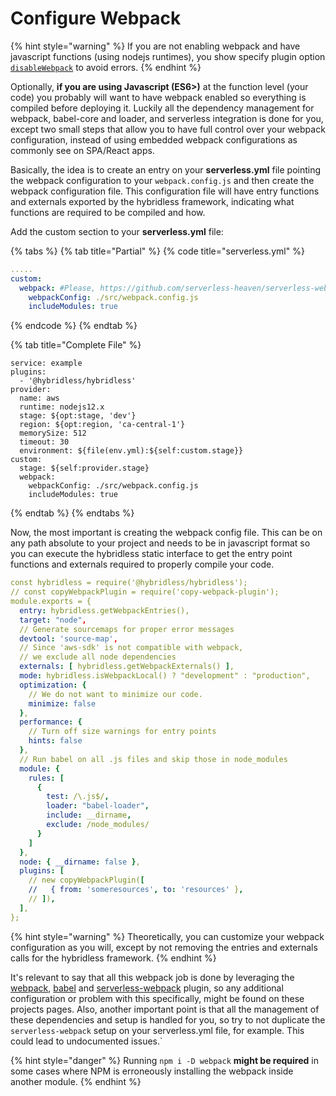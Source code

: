 # Configure Webpack

{% hint style="warning" %}
If you are not enabling webpack and have javascript functions \(using nodejs runtimes\), you show specify plugin option [`disableWebpack`](../api-reference/plugin-reference.md) to avoid errors.
{% endhint %}

Optionally, **if you are using Javascript \(ES6&gt;\)** at the function level \(your code\) you probably will want to have webpack enabled so everything is compiled before deploying it. Luckily all the dependency management for webpack, babel-core and loader, and serverless integration is done for you, except two small steps that allow you to have full control over your webpack configuration, instead of using embedded webpack configurations as commonly see on SPA/React apps.

Basically, the idea is to create an entry on your **serverless.yml** file pointing the webpack configuration to your `webpack.config.js` and then create the webpack configuration file. This configuration file will have entry functions and externals exported by the hybridless framework, indicating what functions are required to be compiled and how.

Add the custom section to your **serverless.yml** file:

{% tabs %}
{% tab title="Partial" %}
{% code title="serverless.yml" %}
```yaml
.....
custom:
  webpack: #Please, https://github.com/serverless-heaven/serverless-webpack#configure for more webpack options
    webpackConfig: ./src/webpack.config.js
    includeModules: true
```
{% endcode %}
{% endtab %}

{% tab title="Complete File" %}
```
service: example
plugins:
  - '@hybridless/hybridless'
provider:
  name: aws
  runtime: nodejs12.x
  stage: ${opt:stage, 'dev'}
  region: ${opt:region, 'ca-central-1'}
  memorySize: 512
  timeout: 30
  environment: ${file(env.yml):${self:custom.stage}}
custom:
  stage: ${self:provider.stage}
  webpack:
    webpackConfig: ./src/webpack.config.js
    includeModules: true
```
{% endtab %}
{% endtabs %}

Now, the most important is creating the webpack config file. This can be on any path absolute to your project and needs to be in javascript format so you can execute the hybridless static interface to get the entry point functions and externals required to properly compile your code.

```yaml
const hybridless = require('@hybridless/hybridless');
// const copyWebpackPlugin = require('copy-webpack-plugin');
module.exports = {
  entry: hybridless.getWebpackEntries(),
  target: "node",
  // Generate sourcemaps for proper error messages
  devtool: 'source-map',
  // Since 'aws-sdk' is not compatible with webpack,
  // we exclude all node dependencies
  externals: [ hybridless.getWebpackExternals() ],
  mode: hybridless.isWebpackLocal() ? "development" : "production",
  optimization: {
    // We do not want to minimize our code.
    minimize: false
  },
  performance: {
    // Turn off size warnings for entry points
    hints: false
  },
  // Run babel on all .js files and skip those in node_modules
  module: {
    rules: [
      {
        test: /\.js$/,
        loader: "babel-loader",
        include: __dirname,
        exclude: /node_modules/
      }
    ]
  },
  node: { __dirname: false },
  plugins: [
    // new copyWebpackPlugin([
    //   { from: 'someresources', to: 'resources' },
    // ]),
  ],
};
```

{% hint style="warning" %}
Theoretically, you can customize your webpack configuration as you will, except by not removing the entries and externals calls for the hybridless framework.
{% endhint %}

It's relevant to say that all this webpack job is done by leveraging the [webpack](https://github.com/webpack/webpack), [babel](https://babeljs.io/) and [serverless-webpack](https://github.com/serverless-heaven/serverless-webpack#readme) plugin, so any additional configuration or problem with this specifically, might be found on these projects pages. Also, another important point is that all the management of these dependencies and setup is handled for you, so try to not duplicate the `serverless-webpack` setup on your serverless.yml file, for example. This could lead to undocumented issues.\`

{% hint style="danger" %}
Running `npm i -D webpack` **might be required** in some cases where NPM is erroneously  installing the webpack inside another module. 
{% endhint %}

